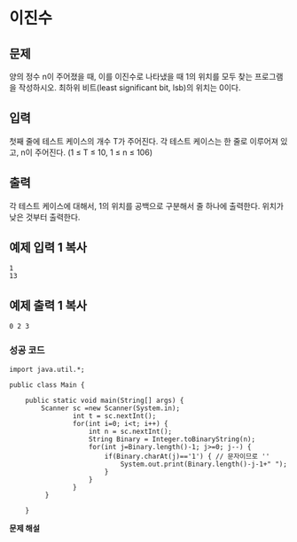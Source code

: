 # 이진수



## 문제

양의 정수 n이 주어졌을 때, 이를 이진수로 나타냈을 때 1의 위치를 모두 찾는 프로그램을 작성하시오. 최하위 비트(least significant bit, lsb)의 위치는 0이다.

## 입력

첫째 줄에 테스트 케이스의 개수 T가 주어진다. 각 테스트 케이스는 한 줄로 이루어져 있고, n이 주어진다. (1 ≤ T ≤ 10, 1 ≤ n ≤ 106)

## 출력

각 테스트 케이스에 대해서, 1의 위치를 공백으로 구분해서 줄 하나에 출력한다. 위치가 낮은 것부터 출력한다.

## 예제 입력 1 복사

```
1
13
```

## 예제 출력 1 복사

```
0 2 3
```



### 성공 코드

```
import java.util.*;

public class Main {

	public static void main(String[] args) {
		Scanner sc =new Scanner(System.in);
                int t = sc.nextInt();
                for(int i=0; i<t; i++) {
                    int n = sc.nextInt();
                    String Binary = Integer.toBinaryString(n);
                    for(int j=Binary.length()-1; j>=0; j--) {
                        if(Binary.charAt(j)=='1') { // 문자이므로 ''
                            System.out.print(Binary.length()-j-1+" "); 
                        }                    
                    }
                }
         }

	}
```



**문제 해설**

[Notion]: https://lealea.tistory.com/52?category=1014118


